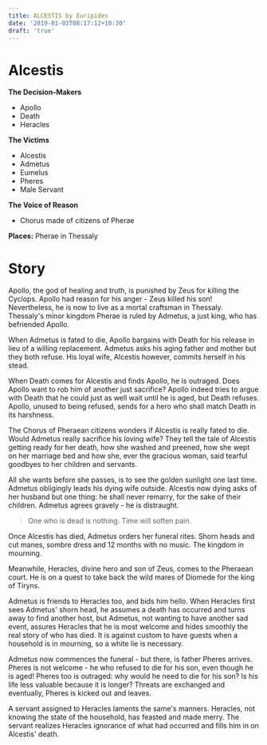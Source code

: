 ```yaml
---
title: ALCESTIS by Euripides
date: '2019-01-03T08:17:12+10:30'
draft: 'true'
---
```

# Alcestis

**The Decision-Makers**

* Apollo
* Death
* Heracles

**The Victims**

* Alcestis
* Admetus
* Eumelus
* Pheres
* Male Servant

**The Voice of Reason**

* Chorus made of citizens of Pherae

**Places:** Pherae in Thessaly

# Story

Apollo, the god of healing and truth, is punished by Zeus for killing the Cyclops. Apollo had reason for his anger - Zeus killed his son! Nevertheless, he is now to live as a mortal craftsman in Thessaly. Thessaly's minor kingdom Pherae is ruled by Admetus, a just king, who has befriended Apollo.

When Admetus is fated to die, Apollo bargains with Death for his release in lieu of a willing replacement. Admetus asks his aging father and mother but they both refuse. His loyal wife, Alcestis however, commits herself in his stead.

When Death comes for Alcestis and finds Apollo, he is outraged. Does Apollo want to rob him of another just sacrifice? Apollo indeed tries to argue with Death that he could just as well wait until he is aged, but Death refuses. Apollo, unused to being refused, sends for a hero who shall match Death in its harshness.

The Chorus of Pheraean citizens wonders if Alcestis is really fated to die. Would Admetus really sacrifice his loving wife? They tell the tale of Alcestis getting ready for her death, how she washed and preened, how she wept on her marriage bed and how she, ever the gracious woman, said tearful goodbyes to her children and servants.

All she wants before she passes, is to see the golden sunlight one last time. Admetus obligingly leads his dying wife outside. Alcestis now dying asks of her husband but one thing: he shall never remarry, for the sake of their children. Admetus agrees gravely - he is distraught.

> One who is dead is nothing. Time will soften pain.

Once Alcestis has died, Admetus orders her funeral rites. Shorn heads and cut manes, sombre dress and 12 months with no music. The kingdom in mourning.

Meanwhile, Heracles, divine hero and son of Zeus, comes to the Pheraean court. He is on a quest to take back the wild mares of Diomede for the king of Tiryns. 

Admetus is friends to Heracles too, and bids him hello. When Heracles first sees Admetus' shorn head, he assumes a death has occurred and turns away to find another host, but Admetus, not wanting to have another sad event, assures Heracles that he is most welcome and hides smoothly the real story of who has died. It is against custom to have guests when a household is in mourning, so a white lie is necessary.

Admetus now commences the funeral - but there, is father Pheres arrives. Pheres is not welcome - he who refused to die for his son, even though he is aged! Pheres too is outraged: why would he need to die for his son? Is his life less valuable because it is longer? Threats are exchanged and eventually, Pheres is kicked out and leaves.

A servant assigned to Heracles laments the same's manners. Heracles, not knowing the state of the household, has feasted and made merry. The servant realizes Heracles ignorance of what had occurred and fills him in on Alcestis' death.

